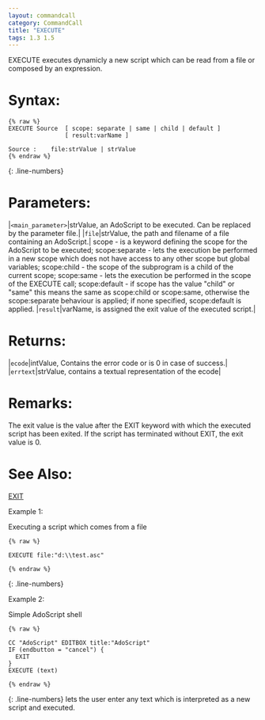 ```yaml
---
layout: commandcall
category: CommandCall
title: "EXECUTE"
tags: 1.3 1.5
---
```


EXECUTE executes dynamicly a new script which can be read from a file or composed by an expression.

# Syntax:  

```adoscript
{% raw %}
EXECUTE Source 	[ scope: separate | same | child | default ] 
				[ result:varName ]

Source :	file:strValue | strValue
{% endraw %}
```
{: .line-numbers}

# Parameters:  

|`<main_parameter>`|strValue, an AdoScript to be executed. Can be replaced by the parameter file.|
|`file`|strValue, the path and filename of a file containing an AdoScript.|
scope - is a keyword defining the scope for the AdoScript to be executed; scope:separate - lets the execution be performed in a new scope which does not have access to any other scope but global variables; scope:child - the scope of the subprogram is a child of the current scope; scope:same - lets the execution be performed in the scope of the EXECUTE call; scope:default - if scope has the value "child" or "same" this means the same as scope:child or scope:same, otherwise the scope:separate behaviour is applied; if none specified, scope:default is applied.
|`result`|varName, is assigned the exit value of the executed script.|
# Returns:  

|`ecode`|intValue, Contains the error code or is 0 in case of success.|
|`errtext`|strValue, contains a textual representation of the ecode|

# Remarks:

The exit value is the value after the EXIT keyword with which the executed script has been exited. If the script has terminated without EXIT, the exit value is 0.



# See Also:  

[EXIT](exit.html "EXIT")  


Example 1:

Executing a script which comes from a file  
```adoscript
{% raw %}

EXECUTE file:"d:\\test.asc"

{% endraw %}
```
{: .line-numbers}

Example 2:

Simple AdoScript shell  
```adoscript
{% raw %}

CC "AdoScript" EDITBOX title:"AdoScript"
IF (endbutton = "cancel") {
  EXIT
}
EXECUTE (text)

{% endraw %}
```
{: .line-numbers}
lets the user enter any text which is interpreted as a new script and executed.

